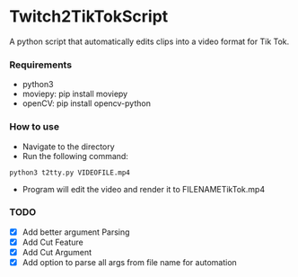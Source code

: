 # Twitch2TikTokScript
A python script that automatically edits clips into a video format for Tik Tok.

### Requirements
- python3
- moviepy: pip install moviepy
- openCV: pip install opencv-python

### How to use
- Navigate to the directory
- Run the following command:
```
python3 t2tty.py VIDEOFILE.mp4
```
- Program will edit the video and render it to FILENAMETikTok.mp4

### TODO
- [x] Add better argument Parsing
- [x] Add Cut Feature
- [x] Add Cut Argument
- [x] Add option to parse all args from file name for automation
